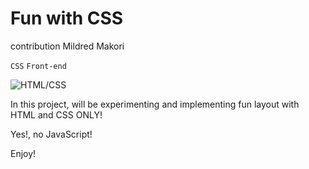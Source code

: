 # Fun with CSS

contribution
Mildred Makori <kwamboka1>

`CSS` `Front-end`

![HTML/CSS](https://s3.amazonaws.com/alx-intranet.hbtn.io/uploads/medias/2020/2/94aa60f76c412f40a87b.png?X-Amz-Algorithm=AWS4-HMAC-SHA256&X-Amz-Credential=AKIARDDGGGOUSBVO6H7D%2F20220726%2Fus-east-1%2Fs3%2Faws4_request&X-Amz-Date=20220726T194559Z&X-Amz-Expires=86400&X-Amz-SignedHeaders=host&X-Amz-Signature=9564e79fc4280e4f28787feaac1f8cab76649726b29d26fa95079f6cc082f01e)

In this project, will be experimenting and implementing fun layout with HTML and CSS ONLY!

Yes!, no JavaScript!

Enjoy!
